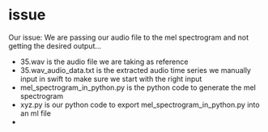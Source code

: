 # issue
Our issue:
We are passing our audio file to the mel spectrogram and not getting the desired output...

- 35.wav is the audio file we are taking as reference
- 35.wav_audio_data.txt is the extracted audio time series we manually input in swift to make sure we start with the right input
- mel_spectrogram_in_python.py is the python code to generate the mel spectrogram
- xyz.py is our python code to export mel_spectrogram_in_python.py into an ml file
- 

